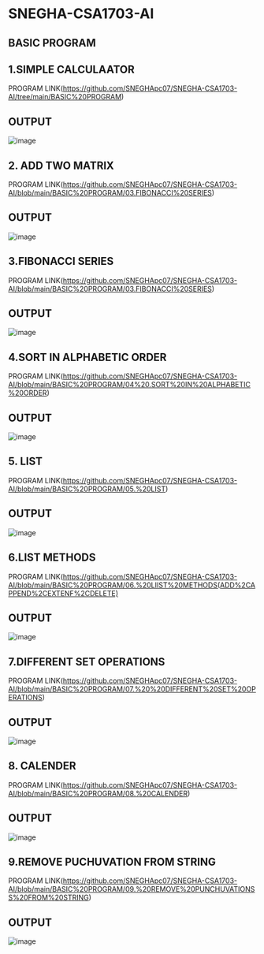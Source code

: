 # SNEGHA-CSA1703-AI

## BASIC PROGRAM
## 1.SIMPLE CALCULAATOR 

PROGRAM LINK(https://github.com/SNEGHApc07/SNEGHA-CSA1703-AI/tree/main/BASIC%20PROGRAM)
## OUTPUT
![image](https://user-images.githubusercontent.com/112924718/235121924-6b2cad39-334f-421e-bf50-e2404c05f33d.png)

## 2. ADD TWO MATRIX
PROGRAM LINK(https://github.com/SNEGHApc07/SNEGHA-CSA1703-AI/blob/main/BASIC%20PROGRAM/03.FIBONACCI%20SERIES)
## OUTPUT
![image](https://user-images.githubusercontent.com/112924718/235122528-3850fa24-e65a-4bde-9a80-1b75e37f8d2b.png)


## 3.FIBONACCI SERIES
PROGRAM LINK(https://github.com/SNEGHApc07/SNEGHA-CSA1703-AI/blob/main/BASIC%20PROGRAM/03.FIBONACCI%20SERIES)
## OUTPUT
![image](https://user-images.githubusercontent.com/112924718/235122651-650ecde4-e786-496c-a7fa-789a1804ad24.png)

## 4.SORT IN ALPHABETIC ORDER
PROGRAM LINK(https://github.com/SNEGHApc07/SNEGHA-CSA1703-AI/blob/main/BASIC%20PROGRAM/04%20.SORT%20IN%20ALPHABETIC%20ORDER)
## OUTPUT
![image](https://user-images.githubusercontent.com/112924718/235124663-03817a3a-f965-4013-b025-16cd92ea3098.png)

## 5. LIST
PROGRAM LINK(https://github.com/SNEGHApc07/SNEGHA-CSA1703-AI/blob/main/BASIC%20PROGRAM/05.%20LIST)
## OUTPUT
![image](https://user-images.githubusercontent.com/112924718/235125950-c3eaf16d-aa67-42fd-ba9a-a0cfc88f4200.png)

## 6.LIST METHODS
PROGRAM LINK(https://github.com/SNEGHApc07/SNEGHA-CSA1703-AI/blob/main/BASIC%20PROGRAM/06.%20LIIST%20METHODS(ADD%2CAPPEND%2CEXTENF%2CDELETE)
## OUTPUT
![image](https://user-images.githubusercontent.com/112924718/235127517-ff890680-1133-4583-8728-fb6078ecdad2.png)

## 7.DIFFERENT SET OPERATIONS
PROGRAM LINK(https://github.com/SNEGHApc07/SNEGHA-CSA1703-AI/blob/main/BASIC%20PROGRAM/07.%20%20DIFFERENT%20SET%20OPERATIONS)
## OUTPUT
![image](https://user-images.githubusercontent.com/112924718/235128893-27d7438a-6c62-4e29-a8e3-af736722bd6f.png)

## 8. CALENDER
PROGRAM LINK(https://github.com/SNEGHApc07/SNEGHA-CSA1703-AI/blob/main/BASIC%20PROGRAM/08.%20CALENDER)
## OUTPUT
![image](https://user-images.githubusercontent.com/112924718/235129638-29e0fc42-48b1-43eb-91da-28177207386f.png)

## 9.REMOVE PUCHUVATION FROM STRING
PROGRAM LINK(https://github.com/SNEGHApc07/SNEGHA-CSA1703-AI/blob/main/BASIC%20PROGRAM/09.%20REMOVE%20PUNCHUVATIONSS%20FROM%20STRING)
## OUTPUT
![image](https://user-images.githubusercontent.com/112924718/235130415-ff7cb595-f8a6-4207-9777-347291d10f50.png)

